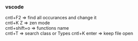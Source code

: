 ### vscode 
cntl+F2 => find all occurances and change it     
cntl+K Z => zen mode    
cntl+shift+o => functions name  
cntl+T => search class or Types
cntl+K enter => keep file open


